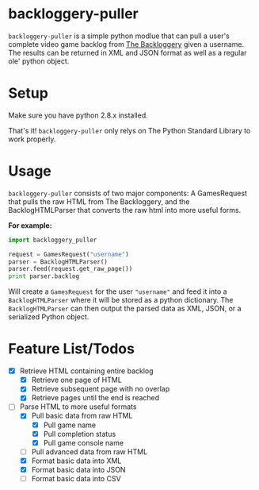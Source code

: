 backloggery-puller
==================

`backloggery-puller` is a simple python modlue that can pull a user's complete video game backlog from [The Backloggery](http://www.backloggery.com) given a username. The results can be returned in XML and JSON format as well as a regular ole' python object.

Setup
=====

Make sure you have python 2.8.x installed.

That's it! `backloggery-puller` only relys on The Python Standard Library to work properly.

Usage
=====

`backloggery-puller` consists of two major components: A GamesRequest that pulls the raw HTML from The Backloggery, and the BacklogHTMLParser that converts the raw html into more useful forms.

**For example:**
```python
import backloggery_puller

request = GamesRequest("username")
parser = BacklogHTMLParser()
parser.feed(request.get_raw_page())
print parser.backlog
```

Will create a `GamesRequest` for the user `"username"` and feed it into a `BacklogHTMLParser` where it will be stored as a python dictionary. The `BacklogHTMLParser` can then output the parsed data as XML, JSON, or a serialized Python object.

Feature List/Todos
==================

- [X] Retrieve HTML containing entire backlog  
    - [X] Retrieve one page of HTML  
    - [X] Retrieve subsequent page with no overlap  
    - [X] Retrieve pages until the end is reached  
- [ ] Parse HTML to more useful formats  
    - [X] Pull basic data from raw HTML  
        - [X] Pull game name  
        - [X] Pull completion status  
        - [X] Pull game console name
    - [ ] Pull advanced data from raw HTML
    - [X] Format basic data into XML  
    - [X] Format basic data into JSON  
    - [ ] Format basic data into CSV  
